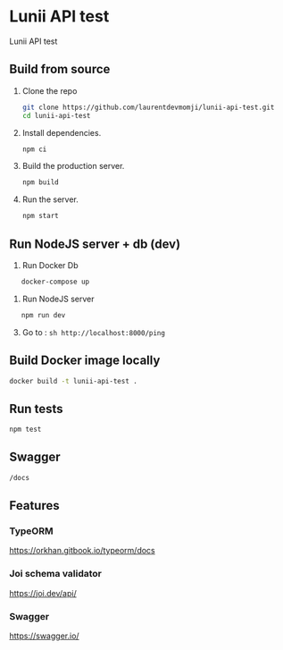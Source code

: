 # Lunii API test
Lunii API test

## Build from source

1. Clone the repo

   ```sh
   git clone https://github.com/laurentdevmomji/lunii-api-test.git
   cd lunii-api-test
   ```

2. Install dependencies.

   ```sh
   npm ci
   ```

3. Build the production server.

   ```sh
   npm build
   ```

4. Run the server.
   ```sh
   npm start
   ```

## Run NodeJS server + db (dev)

1. Run Docker Db
```sh
   docker-compose up
   ```

1. Run NodeJS server
```sh
   npm run dev
   ```
3. Go to :
```sh http://localhost:8000/ping```

## Build Docker image locally

```sh
docker build -t lunii-api-test .
```

## Run tests

```sh
npm test
```

## Swagger
```sh
/docs
```

## Features

### TypeORM
https://orkhan.gitbook.io/typeorm/docs

### Joi schema validator 
https://joi.dev/api/

### Swagger
https://swagger.io/
